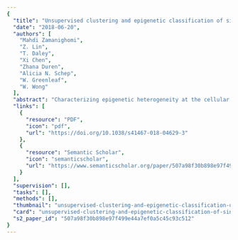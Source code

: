 ```yaml
---
{
  "title": "Unsupervised clustering and epigenetic classification of single cells",
  "date": "2018-06-20",
  "authors": [
    "Mahdi Zamanighomi",
    "Z. Lin",
    "T. Daley",
    "Xi Chen",
    "Zhana Duren",
    "Alicia N. Schep",
    "W. Greenleaf",
    "W. Wong"
  ],
  "abstract": "Characterizing epigenetic heterogeneity at the cellular level is a critical problem in the modern genomics era. Assays such as single cell ATAC-seq (scATAC-seq) offer an opportunity to interrogate cellular level epigenetic heterogeneity through patterns of variability in open chromatin. However, these assays exhibit technical variability that complicates clear classification and cell type identification in heterogeneous populations. We present scABC, an R package for the unsupervised clustering of single-cell epigenetic data, to classify scATAC-seq data and discover regions of open chromatin specific to cell identity.Single cell ATAC-seq (scATAC-seq) data reveals cellular level epigenetic heterogeneity but its application in delineating distinct subpopulations is still challenging. Here, the authors develop scABC, a statistical method for unsupervised clustering of scATAC-seq data and identification of open chromatin regions specific to cell identity.",
  "links": [
    {
      "resource": "PDF",
      "icon": "pdf",
      "url": "https://doi.org/10.1038/s41467-018-04629-3"
    },
    {
      "resource": "Semantic Scholar",
      "icon": "semanticscholar",
      "url": "https://www.semanticscholar.org/paper/507a98f30b898e97f499e44a7ef0a5c45c93c512"
    }
  ],
  "supervision": [],
  "tasks": [],
  "methods": [],
  "thumbnail": "unsupervised-clustering-and-epigenetic-classification-of-single-cells-thumb.jpg",
  "card": "unsupervised-clustering-and-epigenetic-classification-of-single-cells-card.jpg",
  "s2_paper_id": "507a98f30b898e97f499e44a7ef0a5c45c93c512"
}
---
```


